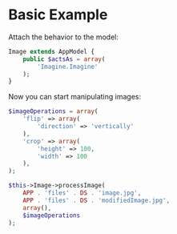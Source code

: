 Basic Example
=============

Attach the behavior to the model:

```php
Image extends AppModel {
	public $actsAs = array(
		'Imagine.Imagine'
	);
}
```

Now you can start manipulating images:

```php
$imageOperations = array(
	'flip' => array(
		'direction' => 'vertically'
	),
	'crop' => array(
		'height' => 100,
		'width' => 100
	),
);

$this->Image->processImage(
	APP . 'files' . DS . 'image.jpg',
	APP . 'files' . DS . 'modifiedImage.jpg',
	array(),
	$imageOperations
);
```